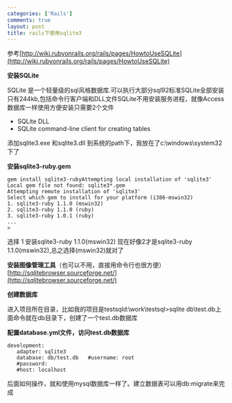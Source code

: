 ```yaml
--- 
categories: ['Rails']
comments: true
layout: post
title: rails下使用sqlite3
---
```


参考[http://wiki.rubyonrails.org/rails/pages/HowtoUseSQLite](http://wiki.rubyonrails.org/rails/pages/HowtoUseSQLite)

**安装SQLite**

SQLite 是一个轻量级的sql风格数据库.可以执行大部分sql92标准SQLite全部安装只有244kb,包括命令行客户端和DLL文件SQLite不用安装服务进程，就像Access数据库一样使用方便安装只需要2个文件

* SQLite DLL</span> 
* SQLite command-line client for creating tables

添加sqlite3.exe 和sqlite3.dll 到系统的path下，我放在了c:\windows\system32下了

**安装sqlite3-ruby.gem**

```
gem install sqlite3-rubyAttempting local installation of 'sqlite3'
Local gem file not found: sqlite3*.gem
Attempting remote installation of 'sqlite3'
Select which gem to install for your platform (i386-mswin32)
1. sqlite3-ruby 1.1.0 (mswin32)
2. sqlite3-ruby 1.1.0 (ruby)
3. sqlite3-ruby 1.0.1 (ruby)
...
>
```

选择 1 安装sqlite3-ruby 1.1.0(mswin32) 现在好像2才是sqlite3-ruby 1.1.0(mswin32),总之选择(mswin32)就对了

**安装图像管理工具**（也可以不用，直接用命令行也很方便）[http://sqlitebrowser.sourceforge.net/](http://sqlitebrowser.sourceforge.net/)

**创建数据库**

进入项目所在目录，比如我的项目是testsqld:\work\testsql>sqlite db\test.db上面命令就在db目录下，创建了一个test.db数据库

**配置database.yml文件，访问test.db数据库**

```
development:
   adapter: sqlite3
   database: db/test.db   #username: root
   #password: 
   #host: localhost
```

后面如何操作，就和使用mysql数据库一样了。建立数据表可以用db:migrate来完成
